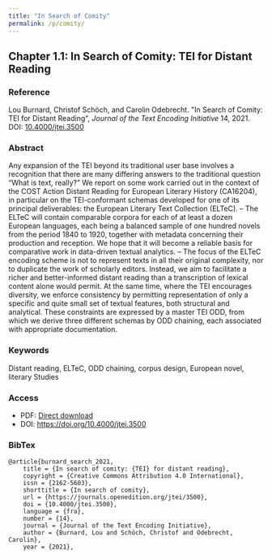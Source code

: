 ```yaml
---
title: "In Search of Comity"
permalink: /p/comity/
---
```


<meta name="citation_title" content="In Search of Comity: TEI for Distant Reading">
<meta name="citation_author" content="Lou Burnard">
<meta name="citation_publication_date" content="2021">
<meta name="citation_journal_title" content="Journal of the Text Encoding Initiative">
<meta name="citation_issue" content="14">


## Chapter 1.1: In Search of Comity: TEI for Distant Reading

### Reference

Lou Burnard, Christof Schöch, and Carolin Odebrecht. "In Search of Comity: TEI for Distant Reading", _Journal of the Text Encoding Initiative_ 14, 2021. DOI: [10.4000/jtei.3500](https://doi.org/10.4000/jtei.3500)

### Abstract

Any expansion of the TEI beyond its traditional user base involves a recognition that there are many differing answers to the traditional question “What is text, really?” We report on some work carried out in the context of the COST Action Distant Reading for European Literary History (CA16204), in particular on the TEI-conformant schemas developed for one of its principal deliverables: the European Literary Text Collection (ELTeC). – The ELTeC will contain comparable corpora for each of at least a dozen European languages, each being a balanced sample of one hundred novels from the period 1840 to 1920, together with metadata concerning their production and reception. We hope that it will become a reliable basis for comparative work in data-driven textual analytics. – The focus of the ELTeC encoding scheme is not to represent texts in all their original complexity, nor to duplicate the work of scholarly editors. Instead, we aim to facilitate a richer and better-informed distant reading than a transcription of lexical content alone would permit. At the same time, where the TEI encourages diversity, we enforce consistency by permitting representation of only a specific and quite small set of textual features, both structural and analytical. These constraints are expressed by a master TEI ODD, from which we derive three different schemas by ODD chaining, each associated with appropriate documentation.

### Keywords

Distant reading, ELTeC, ODD chaining, corpus design, European novel, literary Studies

### Access

* PDF: [Direct download](/../compendium/blob/main/f/comity.pdf)
* DOI: https://doi.org/10.4000/jtei.3500


### BibTex

```
@article{burnard_search_2021,
	title = {In search of comity: {TEI} for distant reading},
	copyright = {Creative Commons Attribution 4.0 International},
	issn = {2162-5603},
	shorttitle = {In search of comity},
	url = {https://journals.openedition.org/jtei/3500},
	doi = {10.4000/jtei.3500},
	language = {fra},
	number = {14},
	journal = {Journal of the Text Encoding Initiative},
	author = {Burnard, Lou and Schöch, Christof and Odebrecht, Carolin},
	year = {2021},
```

<span class='Z3988' title='url_ver=Z39.88-2004&amp;ctx_ver=Z39.88-2004&amp;rfr_id=info%3Asid%2Fzotero.org%3A2&amp;rft_id=info%3Adoi%2F10.4000%2Fjtei.3500&amp;rft_val_fmt=info%3Aofi%2Ffmt%3Akev%3Amtx%3Ajournal&amp;rft.genre=article&amp;rft.atitle=In%20search%20of%20comity%3A%20TEI%20for%20distant%20reading&amp;rft.jtitle=Journal%20of%20the%20Text%20Encoding%20Initiative&amp;rft.issue=14&amp;rft.aufirst=Lou&amp;rft.aulast=Burnard&amp;rft.au=Lou%20Burnard&amp;rft.au=Christof%20Sch%C3%B6ch&amp;rft.au=Carolin%20Odebrecht&amp;rft.date=2021&amp;rft.issn=2162-5603&amp;rft.language=fr'></span>